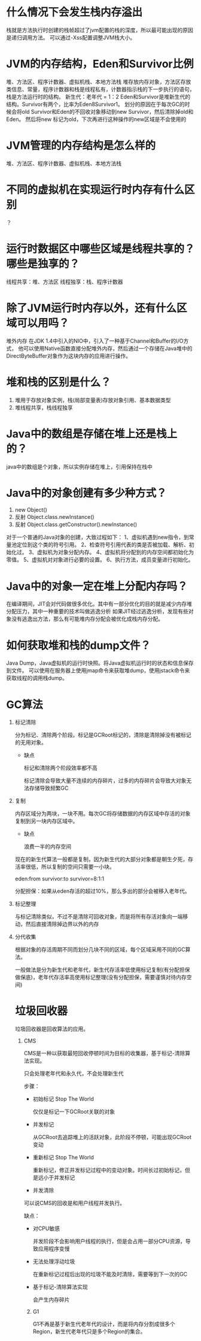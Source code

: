 # 什么情况下会发生栈内存溢出
栈就是方法执行时创建的栈帧超过了jvm配置的栈的深度，所以最可能出现的原因是递归调用方法。
可以通过-Xss配置调整JVM栈大小。

# JVM的内存结构，Eden和Survivor比例
堆、方法区、程序计数器、虚拟机栈、本地方法栈
堆存放内存对象，方法区存放类信息、常量，程序计数器和栈是线程私有，计数器指示栈的下一步执行的语句，栈是方法运行时的结构。
新生代：老年代 = 1：2
Eden和Survivor是堆新生代的结构。Survivor有两个，比率为Eden8Survivor1。
划分的原因在于每次GC的时候会将old Survivor和Eden的不回收对象移动到new Survivor，然后清除掉old和Eden。
然后将new 标记为old，下次再进行这种操作的new区域是不会使用的

# JVM管理的内存结构是怎么样的
堆、方法区、程序计数器、虚拟机栈、本地方法栈

# 不同的虚拟机在实现运行时内存有什么区别
？

# 运行时数据区中哪些区域是线程共享的？哪些是独享的？
线程共享：堆、方法区
线程独享：栈、程序计数器

# 除了JVM运行时内存以外，还有什么区域可以用吗？
堆外内存
在JDK 1.4中引入的NIO中，引入了一种基于Channel和Buffer的I/O方式，
他可以使用Native函数直接分配堆外内存，然后通过一个存储在Java堆中的DirectByteBuffer对象作为这块内存的应用进行操作。

# 堆和栈的区别是什么？
1. 堆用于存放对象实例，栈(局部变量表)存放对象引用、基本数据类型
2. 堆线程共享，栈线程独享

# Java中的数组是存储在堆上还是栈上的？
java中的数组是个对象，所以实例存储在堆上，引用保持在栈中

# Java中的对象创建有多少种方式？
1. new Object()
2. 反射 Object.class.newInstance() 
3. 反射 Object.class.getConstructor().newInstance()

对于一个普通的Java对象的创建，大致过程如下：
1、虚拟机遇到new指令，到常量池定位到这个类的符号引用。
2、检查符号引用代表的类是否被加载、解析、初始化过。
3、虚拟机为对象分配内存。
4、虚拟机将分配到的内存空间都初始化为零值。
5、虚拟机对对象进行必要的设置。
6、执行方法，成员变量进行初始化。

# Java中的对象一定在堆上分配内存吗？
在编译期间，JIT会对代码做很多优化。其中有一部分优化的目的就是减少内存堆分配压力，其中一种重要的技术叫做逃逸分析
如果JIT经过逃逸分析，发现有些对象没有逃逸出方法，那么有可能堆内存分配会被优化成栈内存分配。

# 如何获取堆和栈的dump文件？
Java Dump，Java虚拟机的运行时快照。将Java虚拟机运行时的状态和信息保存到文件。
可以使用在服务器上使用jmap命令来获取堆dump，使用jstack命令来获取线程的调用栈dump。

# GC算法

1. 标记清除

   分为标记、清除两个阶段。标记是GCRoot标记的，清除是清除掉没有被标记的无用对象。

   - 缺点

     标记和清除两个阶段效率都不高

     标记清除会导致大量不连续的内存碎片，过多的内存碎片会导致大对象无法存储导致频繁GC

2. 复制

   内存区域分为两块，一块不用。每次GC将存储数据的内存区域中存活的对象复制到另一块内存区域中。

   - 缺点

     浪费一半的内存空间

   现在的新生代算法一般都是复制，因为新生代的大部分对象都是朝生夕死，存活率很低，所以复制的空间只需要一小块。

   eden:from survivor:to survivor=8:1:1

   分配担保：如果从eden存活的超过10%，那么多出的部分会被移入老年代。

3. 标记整理

   与标记清除类似，不过不是清除可回收对象，而是将所有存活对象向一端移动，然后直接清除掉边界以外的内存

4. 分代收集

   根据对象的存活周期不同而划分几块不同的区域，每个区域采用不同的GC算法。

   一般做法是分为新生代和老年代，新生代存活率低使用标记复制(有分配担保做保底)，老年代存活率高使用标记整理(没有分配担保，需要谨慎对待内存空间)

   

   # 垃圾回收器

   垃圾回收器是回收算法的应用。

   1. CMS

      CMS是一种以获取最短回收停顿时间为目标的收集器，基于标记-清除算法实现。

      只会处理老年代和永久代，不会处理新生代

      步骤：

      - 初始标记 Stop The World

        仅仅是标记一下GCRoot关联的对象

      - 并发标记

        从GCRoot去追踪堆上的活跃对象，此阶段不停顿，可能出现GCRoot变动

      - 重新标记 Stop The World

        重新标记，修正并发标记过程中的变动对象。时间长过初始标记，但是远小于并发标记

      - 并发清除

      可以说CMS的回收是和用户线程并发执行。

      缺点：

      - 对CPU敏感

        并发阶段不会影响用户线程的执行，但是会占用一部分CPU资源，导致应用程序变慢

      - 无法处理浮动垃圾

        在重新标记过程后出现的垃圾不能及时清除，需要等到下一次的GC

      - 基于标记-清除算法实现

        会产生内存碎片

      2. G1

         G1不再是基于新生代老年代的设计，而是将内存分割成很多个Region，新生代老年代只是多个Region的集合。